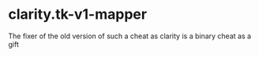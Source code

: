 # clarity.tk-v1-mapper
The fixer of the old version of such a cheat as clarity is a binary cheat as a gift
